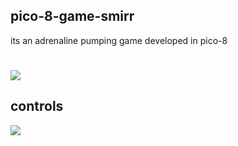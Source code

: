 ## pico-8-game-smirr
its an adrenaline pumping game developed in pico-8

# <a href = "https://ftr-studio.itch.io/smirr"><img src="https://media.tenor.com/xLc_xJ6bhPwAAAAS/cool-button.gif"></a>
## controls
<img src="http://clipart-library.com/img1/1670503.png">
